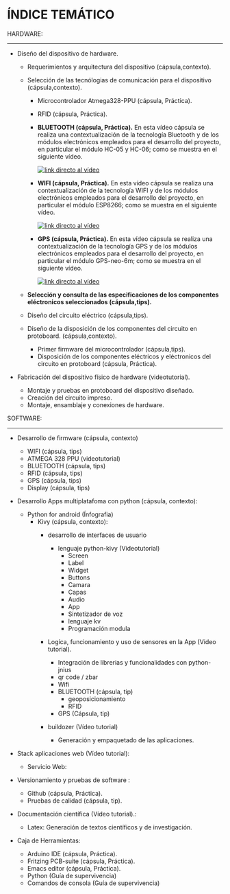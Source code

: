 ÍNDICE TEMÁTICO
===============

HARDWARE:
_________

* Diseño del dispositivo de hardware.
    * Requerimientos y arquitectura del dispositivo (cápsula,contexto).
    * Selección de las tecnólogias de comunicación para el dispositivo (cápsula,contexto).
      * Microcontrolador Atmega328-PPU (cápsula, Práctica).
      * RFID (cápsula, Práctica).
      * **BLUETOOTH (cápsula, Práctica).**
      En esta vídeo cápsula se realiza una contextualización de la tecnología Bluetooth y de los módulos electrónicos empleados para el desarrollo del proyecto, en particular el módulo HC-05 y HC-06; como se muestra en el siguiente vídeo.

        [![link directo al vídeo](https://github.com/Open-SAI/ReA/blob/master/Proceso%20transferencia%20de%20conocimiento/Documentos%20pedag%C3%B3gicos/Material%20pedag%C3%B3gico/C%C3%A1psulas%20editadas/Img/Bluetooth.png)](https://raw.githubusercontent.com/Open-SAI/ReA/master/Proceso%20transferencia%20de%20conocimiento/Documentos%20pedag%C3%B3gicos/Material%20pedag%C3%B3gico/C%C3%A1psulas%20editadas/BLUETOOTH%20(c%C3%A1psula%2C%20Pr%C3%A1ctica)/V%C3%ADdeo%20para%20web/Bluetooth.webm "link directo al vídeo")    
      
      * **WIFI (cápsula, Práctica).**
      En esta vídeo cápsula se realiza una contextualización de la tecnología WIFI y de los módulos electrónicos empleados para el desarrollo del proyecto, en particular el módulo ESP8266; como se muestra en el siguiente vídeo.
      
        [![link directo al vídeo](https://github.com/Open-SAI/ReA/blob/master/Proceso%20transferencia%20de%20conocimiento/Documentos%20pedag%C3%B3gicos/Material%20pedag%C3%B3gico/C%C3%A1psulas%20editadas/Img/WIFI.png)](https://raw.githubusercontent.com/Open-SAI/ReA/master/Proceso%20transferencia%20de%20conocimiento/Documentos%20pedag%C3%B3gicos/Material%20pedag%C3%B3gico/C%C3%A1psulas%20editadas/WIFI%20(c%C3%A1psula%2C%20Pr%C3%A1ctica)/V%C3%ADdeo%20para%20web/WIFI.webm "link directo al vídeo")
	
      * **GPS  (cápsula, Práctica).**
      En esta vídeo cápsula se realiza una contextualización de la tecnología GPS y de los módulos electrónicos empleados para el desarrollo del proyecto, en particular el módulo GPS-neo-6m; como se muestra en el siguiente vídeo.

        [![link directo al vídeo](https://github.com/Open-SAI/ReA/blob/master/Proceso%20transferencia%20de%20conocimiento/Documentos%20pedag%C3%B3gicos/Material%20pedag%C3%B3gico/C%C3%A1psulas%20editadas/Img/GPS.png)](https://raw.githubusercontent.com/Open-SAI/ReA/master/Proceso%20transferencia%20de%20conocimiento/Documentos%20pedag%C3%B3gicos/Material%20pedag%C3%B3gico/C%C3%A1psulas%20editadas/GPS%20(c%C3%A1psula%2C%20Pr%C3%A1ctica)/V%C3%ADdeo%20para%20web/GPS.webm "link directo al vídeo")

    * __Selección y consulta de las especificaciones de los componentes eléctronicos seleccionados (cápsula,tips).__
    * Diseño del circuito eléctrico (cápsula,tips).    
    * Diseño de la disposición de los componentes del circuito en protoboard. (cápsula,contexto).
      * Primer firmware del microcontrolador (cápsula,tips).
      * Disposición de los componentes eléctricos y eléctronicos del circuito en protoboard (cápsula, Práctica).

* Fabricación del dispositivo físico de hardware (videotutorial).
  * Montaje y pruebas en protoboard del dispositivo diseñado.
  * Creación del circuito impreso.
  * Montaje, ensamblaje y conexiones de hardware.





SOFTWARE:
_________

* Desarrollo de firmware (cápsula, contexto)
  * WIFI (cápsula, tips)
  * ATMEGA 328 PPU (videotutorial)
  * BLUETOOTH (cápsula, tips)
  * RFID (cápsula, tips)
  * GPS (cápsula, tips)
  * Display (cápsula, tips)



* Desarrollo Apps multiplatafoma con python (cápsula, contexto):
  * Python for android (Ínfografia)
    * Kivy (cápsula, contexto):
      * desarrollo de interfaces de usuario 
        * lenguaje python-kivy (Videotutorial)
          * Screen
          * Label
          * Widget
          * Buttons
          * Camara
          * Capas
          * Audio
          * App
          * Sintetizador de voz
          * lenguaje kv
          * Programación modula
 
      * Logíca, funcionamiento y uso de sensores en la App (Video tutorial).
        * Integración de librerias y funcionalidades con python-jnius
        * qr code / zbar
        * Wifi
        * BLUETOOTH (cápsula, tip)
          * geoposicionamiento
          * RFID 
        * GPS (Cápsula, tip)    

      * buildozer (Vídeo tutorial)
        * Generación y empaquetado de las aplicaciones.

* Stack aplicaciones web (Vídeo tutorial): 
  * Servicio Web:

* Versionamiento y pruebas de software :
  * Github (cápsula, Práctica).
  * Pruebas de calidad (cápsula, tip).

* Documentación científica (Vídeo tutorial).: 
  * Latex: Generación de textos científicos y de investigación. 

* Caja de Herramientas:
  * Arduino IDE (cápsula, Práctica).
  * Fritzing PCB-suite (cápsula, Práctica).
  * Emacs editor (cápsula, Práctica).
  * Python (Guía de supervivencia)
  * Comandos de consola (Guía de supervivencia)
